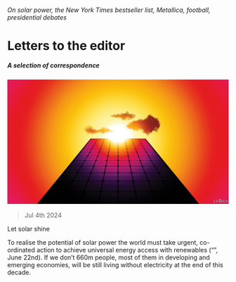 ###### On solar power, the New York Times bestseller list, Metallica, football, presidential debates

# Letters to the editor 

##### A selection of correspondence 

![image](images/20240622_LDD001.jpg) 

> Jul 4th 2024 

Let solar shine

To realise the potential of solar power the world must take urgent, co-ordinated action to achieve universal energy access with renewables (“”, June 22nd). If we don’t 660m people, most of them in developing and emerging economies, will be still living without electricity at the end of this decade. 

